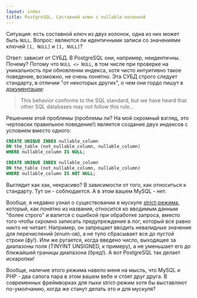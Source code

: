 ```yaml
---
layout: index
title: PostgreSQL. Составной ключ с nullable-колонкой
---
```


Ситуация: есть составной ключ из двух колонок, одна из них может быть `NULL`.
Вопрос: являются ли идентичными записи со значениями ключей
`[1, NULL]` и `[1, NULL]`?

Ответ: зависит от СУБД. В PostgreSQL они, например, неидентичны. Почему? Потому
что `NULL <> NULL`, в том числе при проверке на уникальность при обновлении
индекса, хотя чисто интуитивно такое поведение, возможно, не очень понятно.
Эта СУБД строго следует стандарту, в отличии "от некоторых других", о чем они
гордо пишут в [документации][документация]:

> This behavior conforms to the SQL standard, but we have heard that other SQL
> databases may not follow this rule...

Решением этой проблемы (проблемы ли? На мой скромный взгляд, это чертовски
правильное поведение!) является создание двух индексов с условием вместо одного:

```sql
CREATE UNIQUE INDEX nullable_column
ON the_table (not_nullable_column, nullable_column)
WHERE nullable_column IS NULL;

CREATE UNIQUE INDEX nullable_column
ON the_table (not_nullable_column, nullable_column)
WHERE nullable_column IS NOT NULL;
```

Выглядит как хак, некрасиво? В зависимости от того, как относиться к стандарту.
Тут он - соблюдается. А в этом вашем MySQL - нет.

Вообще, я недавно узнал о существовании в мускуле [strict-режима][strict-mode],
который, как понятно из названия, относится ко вводимым данным "более строго" и
валится с ошибкой при обработке запроса, вместо того чтобы скромно записать
предупреждение в лог, который все равно никто не читает. Например, он запрещает
вводить невалидные значения для перечислений (enum-ов), а не тупо сбрасывает все
до пустой строки (фу!). Или же ругается, когда введено число, выходящее за
диапазоны поля (TINYINT UNSIGNED, к примеру), а не уменьшает его до ближайшей
границы диапазона (бред!). А вот PostgreSQL так делает искаропки!

Вообще, наличие этого режима навело меня на мысль, что MySQL и PHP - два сапога
пара в этом вашем вебе и стóят друг друга. В современных фреймворках для
пыхи strict-режим хотя бы выставляют по-умолчанию, когда же станут делать это и
для мускуля?



[документация]: http://www.postgresql.org/docs/9.3/interactive/ddl-constraints.html#DDL-CONSTRAINTS-UNIQUE-CONSTRAINTS
[strict-mode]: http://dev.mysql.com/doc/innodb/1.1/en/innodb-other-changes-strict-mode.html
